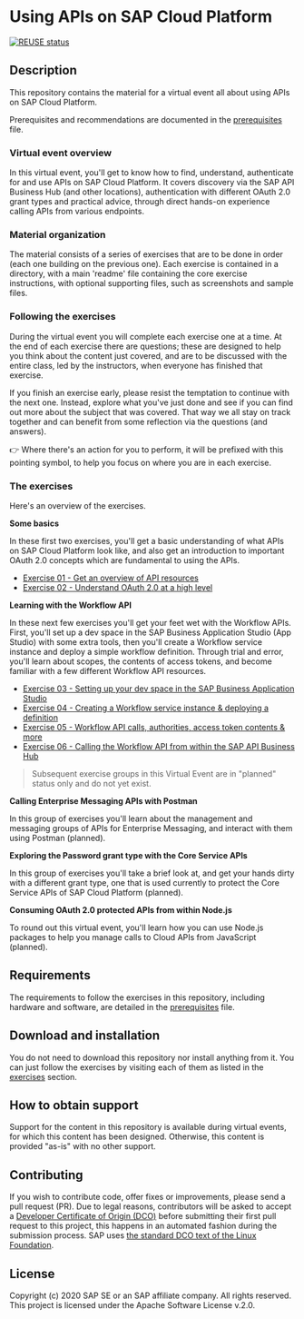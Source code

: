 # Using APIs on SAP Cloud Platform

[![REUSE status](https://api.reuse.software/badge/github.com/SAP-samples/cloud-apis-virtual-event)](https://api.reuse.software/info/github.com/SAP-samples/cloud-apis-virtual-event)

## Description

This repository contains the material for a virtual event all about using APIs on SAP Cloud Platform.

Prerequisites and recommendations are documented in the [prerequisites](prerequisites.md) file.

### Virtual event overview

In this virtual event, you'll get to know how to find, understand, authenticate for and use APIs on SAP Cloud Platform. It covers discovery via the SAP API Business Hub (and other locations), authentication with different OAuth 2.0 grant types and practical advice, through direct hands-on experience calling APIs from various endpoints.

### Material organization

The material consists of a series of exercises that are to be done in order (each one building on the previous one). Each exercise is contained in a directory, with a main 'readme' file containing the core exercise instructions, with optional supporting files, such as screenshots and sample files.

### Following the exercises

During the virtual event you will complete each exercise one at a time. At the end of each exercise there are questions; these are designed to help you think about the content just covered, and are to be discussed with the entire class, led by the instructors, when everyone has finished that exercise.

If you finish an exercise early, please resist the temptation to continue with the next one. Instead, explore what you've just done and see if you can find out more about the subject that was covered. That way we all stay on track together and can benefit from some reflection via the questions (and answers).

:point_right: Where there's an action for you to perform, it will be prefixed with this pointing symbol, to help you focus on where you are in each exercise.

### The exercises

Here's an overview of the exercises.

**Some basics**

In these first two exercises, you'll get a basic understanding of what APIs on SAP Cloud Platform look like, and also get an introduction to important OAuth 2.0 concepts which are fundamental to using the APIs.

- [Exercise 01 - Get an overview of API resources](exercises/01/)
- [Exercise 02 - Understand OAuth 2.0 at a high level](exercises/02/)

**Learning with the Workflow API**

In these next few exercises you'll get your feet wet with the Workflow APIs. First, you'll set up a dev space in the SAP Business Application Studio (App Studio) with some extra tools, then you'll create a Workflow service instance and deploy a simple workflow definition. Through trial and error, you'll learn about scopes, the contents of access tokens, and become familiar with a few different Workflow API resources.

- [Exercise 03 - Setting up your dev space in the SAP Business Application Studio](exercises/03/)
- [Exercise 04 - Creating a Workflow service instance & deploying a definition](exercises/04/)
- [Exercise 05 - Workflow API calls, authorities, access token contents & more](exercises/05/)
- [Exercise 06 - Calling the Workflow API from within the SAP API Business Hub](exercises/06/)

> Subsequent exercise groups in this Virtual Event are in "planned" status only and do not yet exist.

**Calling Enterprise Messaging APIs with Postman**

In this group of exercises you'll learn about the management and messaging groups of APIs for Enterprise Messaging, and interact with them using Postman (planned).

**Exploring the Password grant type with the Core Service APIs**

In this group of exercises you'll take a brief look at, and get your hands dirty with a different grant type, one that is used currently to protect the Core Service APIs of SAP Cloud Platform (planned).

**Consuming OAuth 2.0 protected APIs from within Node.js**

To round out this virtual event, you'll learn how you can use Node.js packages to help you manage calls to Cloud APIs from JavaScript (planned).


## Requirements


The requirements to follow the exercises in this repository, including hardware and software, are detailed in the [prerequisites](prerequisites.md) file.


## Download and installation

You do not need to download this repository nor install anything from it. You can just follow the exercises by visiting each of them as listed in the [exercises](#the-exercises) section.


## How to obtain support

Support for the content in this repository is available during virtual events, for which this content has been designed. Otherwise, this content is provided "as-is" with no other support.

## Contributing

If you wish to contribute code, offer fixes or improvements, please send a pull request (PR). Due to legal reasons, contributors will be asked to accept a [Developer Certificate of Origin (DCO)](https://en.wikipedia.org/wiki/Developer_Certificate_of_Origin) before submitting their first pull request to this project, this happens in an automated fashion during the submission process. SAP uses [the standard DCO text of the Linux Foundation](https://developercertificate.org/).

## License

Copyright (c) 2020 SAP SE or an SAP affiliate company. All rights reserved. This project is licensed under the Apache Software License v.2.0.
